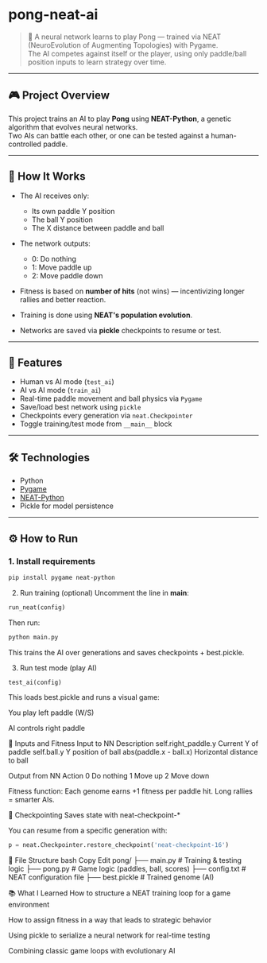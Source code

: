 # pong-neat-ai

> 🧠 A neural network learns to play Pong — trained via NEAT (NeuroEvolution of Augmenting Topologies) with Pygame.  
> The AI competes against itself or the player, using only paddle/ball position inputs to learn strategy over time.

---

## 🎮 Project Overview

This project trains an AI to play **Pong** using **NEAT-Python**, a genetic algorithm that evolves neural networks.  
Two AIs can battle each other, or one can be tested against a human-controlled paddle.

---

## 🧠 How It Works

- The AI receives only:
  - Its own paddle Y position
  - The ball Y position
  - The X distance between paddle and ball

- The network outputs:
  - 0: Do nothing
  - 1: Move paddle up
  - 2: Move paddle down

- Fitness is based on **number of hits** (not wins) — incentivizing longer rallies and better reaction.

- Training is done using **NEAT's population evolution**.
- Networks are saved via **pickle** checkpoints to resume or test.

---

## 🚀 Features

- Human vs AI mode (`test_ai`)
- AI vs AI mode (`train_ai`)
- Real-time paddle movement and ball physics via `Pygame`
- Save/load best network using `pickle`
- Checkpoints every generation via `neat.Checkpointer`
- Toggle training/test mode from `__main__` block

---

## 🛠 Technologies

- Python
- [Pygame](https://www.pygame.org/)
- [NEAT-Python](https://neat-python.readthedocs.io/en/latest/)
- Pickle for model persistence

---

## ⚙️ How to Run

### 1. Install requirements

```bash
pip install pygame neat-python
```

2. Run training (optional)
Uncomment the line in __main__:

```python
run_neat(config)
```
Then run:

```bash
python main.py
```
This trains the AI over generations and saves checkpoints + best.pickle.

3. Run test mode (play AI)
```python
test_ai(config)
```
This loads best.pickle and runs a visual game:

You play left paddle (W/S)

AI controls right paddle

🧪 Inputs and Fitness
Input to NN	Description
self.right_paddle.y	Current Y of paddle
self.ball.y	Y position of ball
abs(paddle.x - ball.x)	Horizontal distance to ball

Output from NN	Action
0	Do nothing
1	Move up
2	Move down

Fitness function:
Each genome earns +1 fitness per paddle hit. Long rallies = smarter AIs.

💾 Checkpointing
Saves state with neat-checkpoint-*

You can resume from a specific generation with:

```python
p = neat.Checkpointer.restore_checkpoint('neat-checkpoint-16')
```
📁 File Structure
bash
Copy
Edit
pong/
├── main.py               # Training & testing logic
├── pong.py               # Game logic (paddles, ball, scores)
├── config.txt            # NEAT configuration file
├── best.pickle           # Trained genome (AI)


📚 What I Learned
How to structure a NEAT training loop for a game environment

How to assign fitness in a way that leads to strategic behavior

Using pickle to serialize a neural network for real-time testing

Combining classic game loops with evolutionary AI
